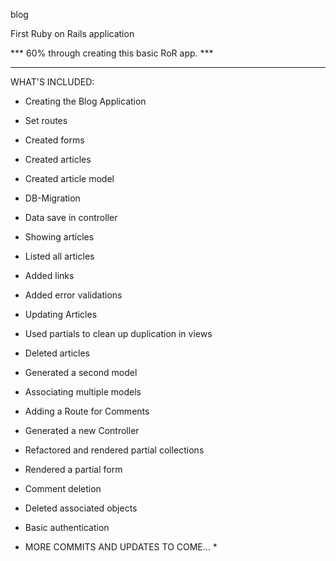 
blog


First Ruby on Rails application

*** 60% through creating this basic RoR app. ***

------------------------------------------------

WHAT'S INCLUDED:


-  Creating the Blog Application

-  Set routes

-  Created forms

-  Created articles

-  Created article model

-  DB-Migration

-  Data save in controller

-  Showing articles

-  Listed all articles

-  Added links

-  Added error validations

-  Updating Articles

-  Used partials to clean up duplication in views

-  Deleted articles

-  Generated a second model

-  Associating multiple models

-  Adding a Route for Comments

-  Generated a new Controller

-  Refactored and rendered partial collections

-  Rendered a partial form

-  Comment deletion

-  Deleted associated objects

-  Basic authentication

* MORE COMMITS AND UPDATES TO COME... *